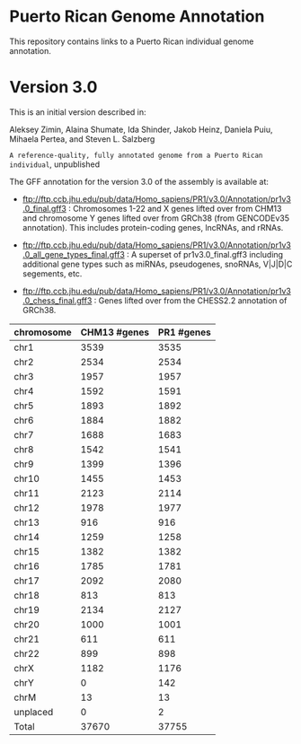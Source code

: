 # Puerto Rican Genome Annotation
This repository contains links to a Puerto Rican individual genome annotation.  

# Version 3.0
This is an initial version described in:

Aleksey Zimin, Alaina Shumate, Ida Shinder, Jakob Heinz, Daniela Puiu, Mihaela Pertea, and Steven L. Salzberg

`A reference-quality, fully annotated genome from a Puerto Rican individual`, unpublished

 The GFF annotation for the version 3.0 of the assembly is available at:

* ftp://ftp.ccb.jhu.edu/pub/data/Homo_sapiens/PR1/v3.0/Annotation/pr1v3.0_final.gff3 : Chromosomes 1-22 and X genes lifted over from CHM13 and chromosome Y genes lifted over from GRCh38 (from GENCODEv35 annotation). This includes protein-coding genes, lncRNAs, and rRNAs.

* ftp://ftp.ccb.jhu.edu/pub/data/Homo_sapiens/PR1/v3.0/Annotation/pr1v3.0_all_gene_types_final.gff3 : A superset of pr1v3.0_final.gff3 including additional gene types such as miRNAs, pseudogenes, snoRNAs, V|J|D|C segements, etc.
 
* ftp://ftp.ccb.jhu.edu/pub/data/Homo_sapiens/PR1/v3.0/Annotation/pr1v3.0_chess_final.gff3 : Genes lifted over from the CHESS2.2 annotation of GRCh38.

|chromosome|CHM13 #genes|PR1 #genes|
|----|----|----|
|chr1|3539|3535|
|chr2|2534|2534|
|chr3|1957|1957|
|chr4|1592|1591|
|chr5|1893|1892|
|chr6|1884|1882|
|chr7|1688|1683|
|chr8|1542|1541|
|chr9|1399|1396|
|chr10|1455|1453|
|chr11|2123|2114|
|chr12|1978|1977|
|chr13|916|916|
|chr14|1259|1258|
|chr15|1382|1382|
|chr16|1785|1781|
|chr17|2092|2080|
|chr18|813|813|
|chr19|2134|2127|
|chr20|1000|1001|
|chr21|611|611|
|chr22|899|898|
|chrX|1182|1176|
|chrY|0|142|
|chrM|13|13|
|unplaced|0|2|
|Total|37670|37755|
